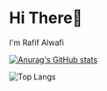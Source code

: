 # Hi There👋

I'm Rafif Alwafi

[![Anurag's GitHub stats](https://github-readme-stats.vercel.app/api?username=tmrafif)](https://github.com/anuraghazra/github-readme-stats)

![Top Langs](https://github-readme-stats.vercel.app/api/top-langs/?username=tmrafif&size_weight=0.5&count_weight=0.5)
